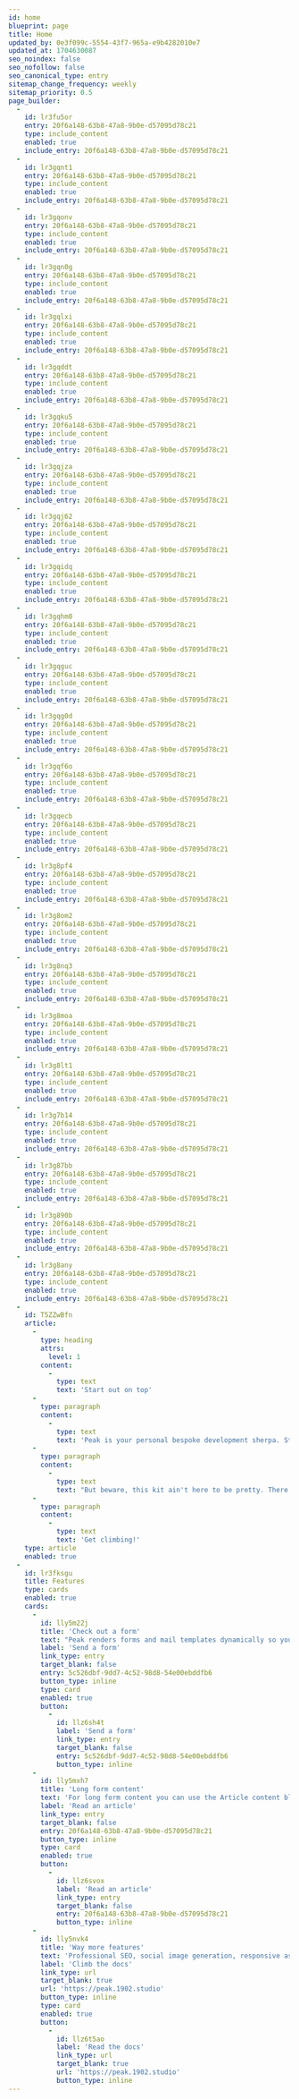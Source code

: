 ```yaml
---
id: home
blueprint: page
title: Home
updated_by: 0e3f099c-5554-43f7-965a-e9b4282010e7
updated_at: 1704630087
seo_noindex: false
seo_nofollow: false
seo_canonical_type: entry
sitemap_change_frequency: weekly
sitemap_priority: 0.5
page_builder:
  -
    id: lr3fu5or
    entry: 20f6a148-63b8-47a8-9b0e-d57095d78c21
    type: include_content
    enabled: true
    include_entry: 20f6a148-63b8-47a8-9b0e-d57095d78c21
  -
    id: lr3gqnt1
    entry: 20f6a148-63b8-47a8-9b0e-d57095d78c21
    type: include_content
    enabled: true
    include_entry: 20f6a148-63b8-47a8-9b0e-d57095d78c21
  -
    id: lr3gqonv
    entry: 20f6a148-63b8-47a8-9b0e-d57095d78c21
    type: include_content
    enabled: true
    include_entry: 20f6a148-63b8-47a8-9b0e-d57095d78c21
  -
    id: lr3gqn0g
    entry: 20f6a148-63b8-47a8-9b0e-d57095d78c21
    type: include_content
    enabled: true
    include_entry: 20f6a148-63b8-47a8-9b0e-d57095d78c21
  -
    id: lr3gqlxi
    entry: 20f6a148-63b8-47a8-9b0e-d57095d78c21
    type: include_content
    enabled: true
    include_entry: 20f6a148-63b8-47a8-9b0e-d57095d78c21
  -
    id: lr3gqddt
    entry: 20f6a148-63b8-47a8-9b0e-d57095d78c21
    type: include_content
    enabled: true
    include_entry: 20f6a148-63b8-47a8-9b0e-d57095d78c21
  -
    id: lr3gqku5
    entry: 20f6a148-63b8-47a8-9b0e-d57095d78c21
    type: include_content
    enabled: true
    include_entry: 20f6a148-63b8-47a8-9b0e-d57095d78c21
  -
    id: lr3gqjza
    entry: 20f6a148-63b8-47a8-9b0e-d57095d78c21
    type: include_content
    enabled: true
    include_entry: 20f6a148-63b8-47a8-9b0e-d57095d78c21
  -
    id: lr3gqj62
    entry: 20f6a148-63b8-47a8-9b0e-d57095d78c21
    type: include_content
    enabled: true
    include_entry: 20f6a148-63b8-47a8-9b0e-d57095d78c21
  -
    id: lr3gqidq
    entry: 20f6a148-63b8-47a8-9b0e-d57095d78c21
    type: include_content
    enabled: true
    include_entry: 20f6a148-63b8-47a8-9b0e-d57095d78c21
  -
    id: lr3gqhm0
    entry: 20f6a148-63b8-47a8-9b0e-d57095d78c21
    type: include_content
    enabled: true
    include_entry: 20f6a148-63b8-47a8-9b0e-d57095d78c21
  -
    id: lr3gqguc
    entry: 20f6a148-63b8-47a8-9b0e-d57095d78c21
    type: include_content
    enabled: true
    include_entry: 20f6a148-63b8-47a8-9b0e-d57095d78c21
  -
    id: lr3gqg0d
    entry: 20f6a148-63b8-47a8-9b0e-d57095d78c21
    type: include_content
    enabled: true
    include_entry: 20f6a148-63b8-47a8-9b0e-d57095d78c21
  -
    id: lr3gqf6o
    entry: 20f6a148-63b8-47a8-9b0e-d57095d78c21
    type: include_content
    enabled: true
    include_entry: 20f6a148-63b8-47a8-9b0e-d57095d78c21
  -
    id: lr3gqecb
    entry: 20f6a148-63b8-47a8-9b0e-d57095d78c21
    type: include_content
    enabled: true
    include_entry: 20f6a148-63b8-47a8-9b0e-d57095d78c21
  -
    id: lr3g8pf4
    entry: 20f6a148-63b8-47a8-9b0e-d57095d78c21
    type: include_content
    enabled: true
    include_entry: 20f6a148-63b8-47a8-9b0e-d57095d78c21
  -
    id: lr3g8om2
    entry: 20f6a148-63b8-47a8-9b0e-d57095d78c21
    type: include_content
    enabled: true
    include_entry: 20f6a148-63b8-47a8-9b0e-d57095d78c21
  -
    id: lr3g8nq3
    entry: 20f6a148-63b8-47a8-9b0e-d57095d78c21
    type: include_content
    enabled: true
    include_entry: 20f6a148-63b8-47a8-9b0e-d57095d78c21
  -
    id: lr3g8moa
    entry: 20f6a148-63b8-47a8-9b0e-d57095d78c21
    type: include_content
    enabled: true
    include_entry: 20f6a148-63b8-47a8-9b0e-d57095d78c21
  -
    id: lr3g8lt1
    entry: 20f6a148-63b8-47a8-9b0e-d57095d78c21
    type: include_content
    enabled: true
    include_entry: 20f6a148-63b8-47a8-9b0e-d57095d78c21
  -
    id: lr3g7b14
    entry: 20f6a148-63b8-47a8-9b0e-d57095d78c21
    type: include_content
    enabled: true
    include_entry: 20f6a148-63b8-47a8-9b0e-d57095d78c21
  -
    id: lr3g87bb
    entry: 20f6a148-63b8-47a8-9b0e-d57095d78c21
    type: include_content
    enabled: true
    include_entry: 20f6a148-63b8-47a8-9b0e-d57095d78c21
  -
    id: lr3g890b
    entry: 20f6a148-63b8-47a8-9b0e-d57095d78c21
    type: include_content
    enabled: true
    include_entry: 20f6a148-63b8-47a8-9b0e-d57095d78c21
  -
    id: lr3g8any
    entry: 20f6a148-63b8-47a8-9b0e-d57095d78c21
    type: include_content
    enabled: true
    include_entry: 20f6a148-63b8-47a8-9b0e-d57095d78c21
  -
    id: T5ZZwBfn
    article:
      -
        type: heading
        attrs:
          level: 1
        content:
          -
            type: text
            text: 'Start out on top'
      -
        type: paragraph
        content:
          -
            type: text
            text: 'Peak is your personal bespoke development sherpa. Start every project with this kit full of development goodies. '
      -
        type: paragraph
        content:
          -
            type: text
            text: "But beware, this kit ain't here to be pretty. There are some examples of what Peak can do, but the rest is up to you. "
      -
        type: paragraph
        content:
          -
            type: text
            text: 'Get climbing!'
    type: article
    enabled: true
  -
    id: lr3fksgu
    title: Features
    type: cards
    enabled: true
    cards:
      -
        id: lly5m22j
        title: 'Check out a form'
        text: "Peak renders forms and mail templates dynamically so you can add as many forms as you'd like, just by creating them in the CP. Peak ships with a default basic contact form you can edit."
        label: 'Send a form'
        link_type: entry
        target_blank: false
        entry: 5c526dbf-9dd7-4c52-98d8-54e00ebddfb6
        button_type: inline
        type: card
        enabled: true
        button:
          -
            id: llz6sh4t
            label: 'Send a form'
            link_type: entry
            target_blank: false
            entry: 5c526dbf-9dd7-4c52-98d8-54e00ebddfb6
            button_type: inline
      -
        id: lly5mxh7
        title: 'Long form content'
        text: 'For long form content you can use the Article content block. This is a Bard fieldtypeopen in new window with multiple sets of fields that are regularly used in longer articles.'
        label: 'Read an article'
        link_type: entry
        target_blank: false
        entry: 20f6a148-63b8-47a8-9b0e-d57095d78c21
        button_type: inline
        type: card
        enabled: true
        button:
          -
            id: llz6svox
            label: 'Read an article'
            link_type: entry
            target_blank: false
            entry: 20f6a148-63b8-47a8-9b0e-d57095d78c21
            button_type: inline
      -
        id: lly5nvk4
        title: 'Way more features'
        text: 'Professional SEO, social image generation, responsive assets, appearance globals, favicons generation, search templates, dark mode support with toggle, pagination template, search and additional bottles of oxygen.'
        label: 'Climb the docs'
        link_type: url
        target_blank: true
        url: 'https://peak.1902.studio'
        button_type: inline
        type: card
        enabled: true
        button:
          -
            id: llz6t5ao
            label: 'Read the docs'
            link_type: url
            target_blank: true
            url: 'https://peak.1902.studio'
            button_type: inline
---
```

